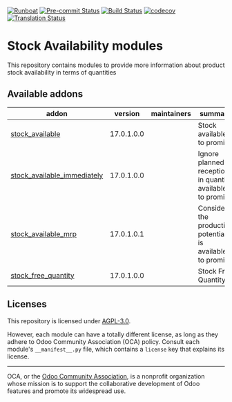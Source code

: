 
[![Runboat](https://img.shields.io/badge/runboat-Try%20me-875A7B.png)](https://runboat.odoo-community.org/builds?repo=OCA/stock-logistics-availability&target_branch=17.0)
[![Pre-commit Status](https://github.com/OCA/stock-logistics-availability/actions/workflows/pre-commit.yml/badge.svg?branch=17.0)](https://github.com/OCA/stock-logistics-availability/actions/workflows/pre-commit.yml?query=branch%3A17.0)
[![Build Status](https://github.com/OCA/stock-logistics-availability/actions/workflows/test.yml/badge.svg?branch=17.0)](https://github.com/OCA/stock-logistics-availability/actions/workflows/test.yml?query=branch%3A17.0)
[![codecov](https://codecov.io/gh/OCA/stock-logistics-availability/branch/17.0/graph/badge.svg)](https://codecov.io/gh/OCA/stock-logistics-availability)
[![Translation Status](https://translation.odoo-community.org/widgets/stock-logistics-availability-17-0/-/svg-badge.svg)](https://translation.odoo-community.org/engage/stock-logistics-availability-17-0/?utm_source=widget)

<!-- /!\ do not modify above this line -->

# Stock Availability modules

 This repository contains modules to provide more information about product stock availability in terms of quantities

<!-- /!\ do not modify below this line -->

<!-- prettier-ignore-start -->

[//]: # (addons)

Available addons
----------------
addon | version | maintainers | summary
--- | --- | --- | ---
[stock_available](stock_available/) | 17.0.1.0.0 |  | Stock available to promise
[stock_available_immediately](stock_available_immediately/) | 17.0.1.0.0 |  | Ignore planned receptions in quantity available to promise
[stock_available_mrp](stock_available_mrp/) | 17.0.1.0.1 |  | Consider the production potential is available to promise
[stock_free_quantity](stock_free_quantity/) | 17.0.1.0.0 |  | Stock Free Quantity

[//]: # (end addons)

<!-- prettier-ignore-end -->

## Licenses

This repository is licensed under [AGPL-3.0](LICENSE).

However, each module can have a totally different license, as long as they adhere to Odoo Community Association (OCA)
policy. Consult each module's `__manifest__.py` file, which contains a `license` key
that explains its license.

----
OCA, or the [Odoo Community Association](http://odoo-community.org/), is a nonprofit
organization whose mission is to support the collaborative development of Odoo features
and promote its widespread use.
